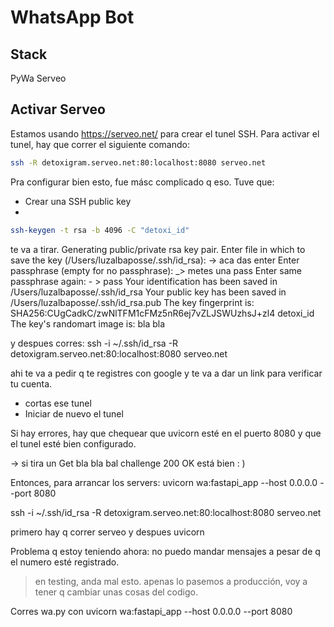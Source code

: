# WhatsApp Bot

## Stack
PyWa
Serveo

## Activar Serveo
Estamos usando https://serveo.net/ para crear el tunel SSH. Para activar el tunel, hay que correr el siguiente comando:

```bash
ssh -R detoxigram.serveo.net:80:localhost:8080 serveo.net
```

Pra configurar bien esto, fue másc complicado q eso. Tuve que:
- Crear una SSH public key
- 
```bash
ssh-keygen -t rsa -b 4096 -C "detoxi_id"
``` 
te va a tirar.
Generating public/private rsa key pair. 
Enter file in which to save the key (/Users/luzalbaposse/.ssh/id_rsa):  -> aca das enter
Enter passphrase (empty for no passphrase):  _> metes una pass
Enter same passphrase again:  - > pass
Your identification has been saved in /Users/luzalbaposse/.ssh/id_rsa
Your public key has been saved in /Users/luzalbaposse/.ssh/id_rsa.pub
The key fingerprint is:
SHA256:CUgCadkC/zwNlTFM1cFMz5nR6ej7vZLJSWUzhsJ+zl4 detoxi_id
The key's randomart image is:
bla bla


y despues corres: ssh -i ~/.ssh/id_rsa -R detoxigram.serveo.net:80:localhost:8080 serveo.net

ahi te va a pedir q te registres  con google y te va a dar un link para verificar tu cuenta.

- cortas ese tunel
- Iniciar de nuevo el tunel

Si hay errores, hay que chequear que uvicorn esté en el puerto 8080 y que el tunel esté bien configurado.

-> si tira un Get bla bla bal challenge 200 OK está bien : ) 

Entonces, para arrancar los servers:
uvicorn wa:fastapi_app --host 0.0.0.0 --port 8080

ssh -i ~/.ssh/id_rsa -R detoxigram.serveo.net:80:localhost:8080 serveo.net


primero hay q correr serveo y despues uvicorn


Problema q estoy teniendo ahora: no puedo mandar mensajes a pesar de q el numero esté registrado.

> en testing, anda mal esto. apenas lo pasemos a producción, voy a tener q cambiar unas cosas del codigo.

Corres wa.py con uvicorn wa:fastapi_app --host 0.0.0.0 --port 8080

